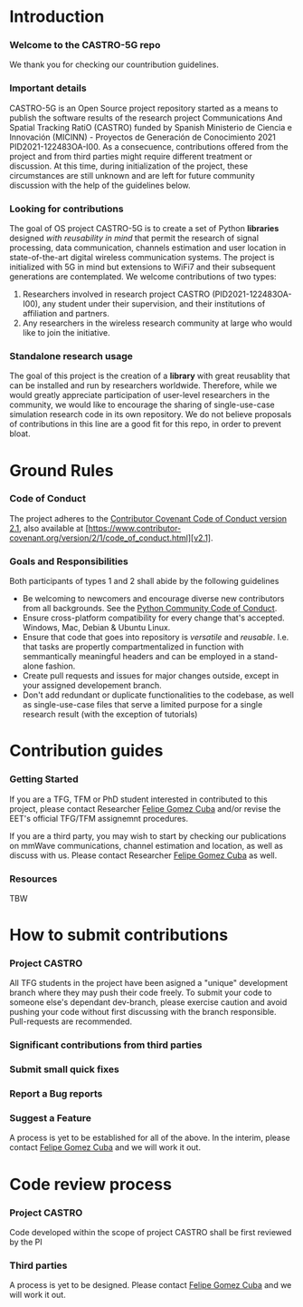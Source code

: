 # Introduction

### Welcome to the CASTRO-5G repo

We thank you for checking our countribution guidelines.

### Important details

CASTRO-5G is an Open Source project repository started as a means to publish the software results of the research project Communications And Spatial Tracking RatiO (CASTRO) funded by Spanish Ministerio de Ciencia e Innovación (MICINN) - Proyectos de Generación de Conocimiento 2021 PID2021-122483OA-I00. As a consecuence, contributions offered from the project and from third parties might require different treatment or discussion. At this time, during initialization of the project, these circumstances are still unknown and are left for future community discussion with the help of the guidelines below.

### Looking for contributions

The goal of OS project CASTRO-5G is to create a set of Python **libraries** designed *with reusability in mind* that permit the research of signal processing, data communication, channels estimation and user location in state-of-the-art digital wireless communication systems. The project is initialized with 5G in mind but extensions to WiFi7 and their subsequent generations are contemplated. We welcome contributions of two types:

1. Researchers involved in research project CASTRO (PID2021-122483OA-I00), any student under their supervision, and their institutions of affiliation and partners.
2. Any researchers in the wireless research community at large who would like to join the initiative.

### Standalone research usage

The goal of this project is the creation of a **library** with great reusablity that can be installed and run by researchers worldwide. Therefore, while we would greatly appreciate participation of user-level researchers in the community, we would like to encourage the sharing of single-use-case simulation research code in its own repository. We do not believe proposals of contributions in this line are a good fit for this repo, in order to prevent bloat.

# Ground Rules

### Code of Conduct

The project adheres to the [Contributor Covenant Code of Conduct version 2.1](https://github.com/gomezcuba/CASTRO-5G/blob/main/code_of_conduct.md), also available at
[https://www.contributor-covenant.org/version/2/1/code_of_conduct.html][v2.1].

### Goals and Responsibilities

Both participants of types 1 and 2 shall abide by the following guidelines

* Be welcoming to newcomers and encourage diverse new contributors from all backgrounds. See the [Python Community Code of Conduct](https://www.python.org/psf/codeofconduct/).
* Ensure cross-platform compatibility for every change that's accepted. Windows, Mac, Debian & Ubuntu Linux.
* Ensure that code that goes into repository is *versatile* and *reusable*. I.e. that tasks are propertly compartmentalized in function with semmantically meaningful headers and can be employed in a stand-alone fashion.
* Create pull requests and issues for major changes outside, except in your assigned developement branch.
* Don't add redundant or duplicate functionalities to the codebase, as well as single-use-case files that serve a limited purpose for a single research result (with the exception of tutorials)

# Contribution guides

### Getting Started

If you are a TFG, TFM or PhD student interested in contributed to this project, please contact Researcher [Felipe Gomez Cuba](mailto:gomezcuba@gts.uvigo.es) and/or revise the EET's official TFG/TFM assignemnt procedures.

If you are a third party, you may wish to start by checking our publications on mmWave communications, channel estimation and location, as well as discuss with us. Please contact Researcher [Felipe Gomez Cuba](mailto:gomezcuba@gts.uvigo.es) as well.

### Resources

TBW

# How to submit contributions

### Project CASTRO

All TFG students in the project have been asigned a "unique" development branch where they may push their code freely. To submit your code to someone else's dependant dev-branch, please exercise caution and avoid pushing your code without first discussing with the branch responsible. Pull-requests are recommended.

### Significant contributions from third parties

### Submit small quick fixes

### Report a Bug reports

### Suggest a Feature

A process is yet to be established for all of the above. In the interim, please contact [Felipe Gomez Cuba](mailto:gomezcuba@gts.uvigo.es) and we will work it out.

# Code review process

### Project CASTRO

Code developed within the scope of project CASTRO shall be first reviewed by the PI

### Third parties

A process is yet to be designed. Please contact [Felipe Gomez Cuba](mailto:gomezcuba@gts.uvigo.es) and we will work it out.
